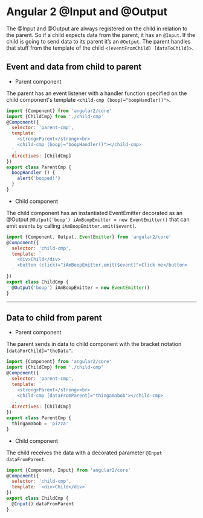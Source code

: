 # Angular 2 @Input and @Output

The @Input and @Output are always registered on the child in relation to the parent. So if a child expects data from the parent, it has an `@Input`. If the child is going to send data to its parent it’s an `@Output`. The parent handles that stuff from the template of the child `<(eventFromChild) [dataToChild]>`.

## Event and data from child to parent

- Parent component

The parent has an event listener with a handler function specified on the child component's template `<child-cmp (boop)="boopHandler()">`.

```javascript
import {Component} from 'angular2/core'
import {ChildCmp} from './child-cmp'
@Component({
  selector: 'parent-cmp',
  template: `
    <strong>Parent</strong><br>
    <child-cmp (boop)="boopHandler()"></child-cmp>
  `,
  directives: [ChildCmp]
})
export class ParentCmp {
  boopHandler () {
    alert('booped!')
  }
}
```

- Child component

The child component has an instantiated EventEmitter decorated as an @Output `@Output('boop') iAmBoopEmitter = new EventEmitter()` that can emit events by calling `iAmBoopEmitter.emit($event)`.

```javascript
import {Component, Output, EventEmitter} from 'angular2/core'
@Component({
  selector: 'child-cmp',
  template: `
    <div>Child</div>
    <button (click)="iAmBoopEmitter.emit($event)">Click me</button>
  `
})
export class ChildCmp {
  @Output('boop') iAmBoopEmitter = new EventEmitter()
}
```
---

## Data to child from parent

- Parent component

The parent sends in data to child component with the bracket notation `[dataForChild]="theData"`.

```javascript
import {Component} from 'angular2/core'
import {ChildCmp} from './child-cmp'
@Component({
  selector: 'parent-cmp',
  template: `
    <strong>Parent</strong><br>
    <child-cmp [dataFromParent]="thingamabob"></child-cmp>
  `,
  directives: [ChildCmp]
})
export class ParentCmp {
  thingamabob = 'pizza'
}
```

- Child component

The child receives the data with a decorated parameter `@Input dataFromParent`.

```javascript
import {Component, Input} from 'angular2/core'
@Component({
  selector: 'child-cmp',
  template: `<div>Child</div>`
})
export class ChildCmp {
  @Input() dataFromParent
}
```